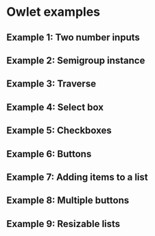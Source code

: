 # Owlet examples

## Example 1: Two number inputs

<div id="example-1" ></div>

## Example 2: Semigroup instance

<div id="example-2" ></div>

## Example 3: Traverse
<div id="example-3" ></div>

## Example 4: Select box

<div id="example-4" ></div>

## Example 5: Checkboxes

<div id="example-5" ></div>

## Example 6: Buttons

<div id="example-6" ></div>

## Example 7: Adding items to a list

<div id="example-7" ></div>

## Example 8: Multiple buttons

<div id="example-8" ></div>

## Example 9: Resizable lists

<div id="example-9"></div>

<script src="target/scala-2.12/owlet-fastopt.js"></script>
